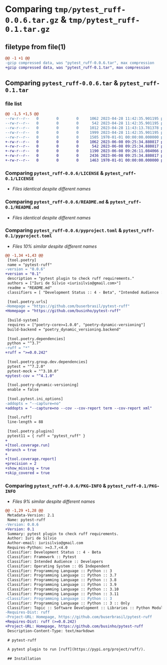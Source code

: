# Comparing `tmp/pytest_ruff-0.0.6.tar.gz` & `tmp/pytest_ruff-0.1.tar.gz`

## filetype from file(1)

```diff
@@ -1 +1 @@
-gzip compressed data, was "pytest_ruff-0.0.6.tar", max compression
+gzip compressed data, was "pytest_ruff-0.1.tar", max compression
```

## Comparing `pytest_ruff-0.0.6.tar` & `pytest_ruff-0.1.tar`

### file list

```diff
@@ -1,5 +1,5 @@
--rw-r--r--   0        0        0     1062 2023-04-28 11:42:35.901195 pytest_ruff-0.0.6/LICENSE
--rw-r--r--   0        0        0      542 2023-04-28 11:42:35.901195 pytest_ruff-0.0.6/README.md
--rw-r--r--   0        0        0     1012 2023-04-28 11:43:13.781378 pytest_ruff-0.0.6/pyproject.toml
--rw-r--r--   0        0        0     1999 2023-04-28 11:42:35.901195 pytest_ruff-0.0.6/pytest_ruff.py
--rw-r--r--   0        0        0     1505 1970-01-01 00:00:00.000000 pytest_ruff-0.0.6/PKG-INFO
+-rw-r--r--   0        0        0     1062 2023-06-08 09:25:34.880817 pytest_ruff-0.1/LICENSE
+-rw-r--r--   0        0        0      542 2023-06-08 09:25:34.880817 pytest_ruff-0.1/README.md
+-rw-r--r--   0        0        0     1190 2023-06-08 09:26:11.084066 pytest_ruff-0.1/pyproject.toml
+-rw-r--r--   0        0        0     2436 2023-06-08 09:25:34.880817 pytest_ruff-0.1/pytest_ruff.py
+-rw-r--r--   0        0        0     1463 1970-01-01 00:00:00.000000 pytest_ruff-0.1/PKG-INFO
```

### Comparing `pytest_ruff-0.0.6/LICENSE` & `pytest_ruff-0.1/LICENSE`

 * *Files identical despite different names*

### Comparing `pytest_ruff-0.0.6/README.md` & `pytest_ruff-0.1/README.md`

 * *Files identical despite different names*

### Comparing `pytest_ruff-0.0.6/pyproject.toml` & `pytest_ruff-0.1/pyproject.toml`

 * *Files 10% similar despite different names*

```diff
@@ -1,34 +1,43 @@
 [tool.poetry]
 name = "pytest-ruff"
-version = "0.0.6"
+version = "0.1"
 description = "pytest plugin to check ruff requirements."
 authors = ["Iuri de Silvio <iurisilvio@gmail.com>"]
 readme = "README.md"
 classifiers = [ "Development Status :: 4 - Beta", "Intended Audience :: Developers", "Operating System :: OS Independent", "Framework :: Pytest", "Programming Language :: Python :: 3", "Programming Language :: Python :: 3 :: Only", "Topic :: Software Development :: Libraries :: Python Modules"]
 
 [tool.poetry.urls]
-Homepage = "https://github.com/buserbrasil/pytest-ruff"
+Homepage = "https://github.com/businho/pytest-ruff"
 
 [build-system]
 requires = ["poetry-core>=1.0.0", "poetry-dynamic-versioning"]
 build-backend = "poetry_dynamic_versioning.backend"
 
 [tool.poetry.dependencies]
 python = "^3.7"
-ruff = "*"
+ruff = ">=0.0.242"
 
 [tool.poetry.group.dev.dependencies]
 pytest = "^7.2.0"
 pytest-mock = "^3.10.0"
+pytest-cov = "^4.1.0"
 
 [tool.poetry-dynamic-versioning]
 enable = false
 
 [tool.pytest.ini_options]
-addopts = "--capture=no"
+addopts = "--capture=no --cov --cov-report term --cov-report xml"
 
 [tool.ruff]
 line-length = 88
 
 [tool.poetry.plugins]
 pytest11 = { ruff = "pytest_ruff" }
+
+[tool.coverage.run]
+branch = true
+
+[tool.coverage.report]
+precision = 2
+show_missing = true
+skip_covered = true
```

### Comparing `pytest_ruff-0.0.6/PKG-INFO` & `pytest_ruff-0.1/PKG-INFO`

 * *Files 9% similar despite different names*

```diff
@@ -1,29 +1,28 @@
 Metadata-Version: 2.1
 Name: pytest-ruff
-Version: 0.0.6
+Version: 0.1
 Summary: pytest plugin to check ruff requirements.
 Author: Iuri de Silvio
 Author-email: iurisilvio@gmail.com
 Requires-Python: >=3.7,<4.0
 Classifier: Development Status :: 4 - Beta
 Classifier: Framework :: Pytest
 Classifier: Intended Audience :: Developers
 Classifier: Operating System :: OS Independent
 Classifier: Programming Language :: Python :: 3
 Classifier: Programming Language :: Python :: 3.7
 Classifier: Programming Language :: Python :: 3.8
 Classifier: Programming Language :: Python :: 3.9
 Classifier: Programming Language :: Python :: 3.10
 Classifier: Programming Language :: Python :: 3.11
-Classifier: Programming Language :: Python :: 3
 Classifier: Programming Language :: Python :: 3 :: Only
 Classifier: Topic :: Software Development :: Libraries :: Python Modules
-Requires-Dist: ruff
-Project-URL: Homepage, https://github.com/buserbrasil/pytest-ruff
+Requires-Dist: ruff (>=0.0.242)
+Project-URL: Homepage, https://github.com/businho/pytest-ruff
 Description-Content-Type: text/markdown
 
 # pytest-ruff
 
 A pytest plugin to run [ruff](https://pypi.org/project/ruff/).
 
 ## Installation
```

